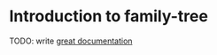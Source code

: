 # Introduction to family-tree

TODO: write [great documentation](http://jacobian.org/writing/what-to-write/)
